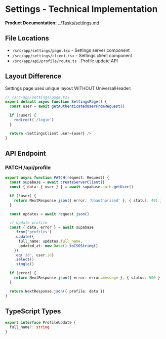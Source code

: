 # Settings - Technical Implementation

**Product Documentation:** [../Tasks/settings.md](../Tasks/settings.md)

## File Locations
- `/src/app/settings/page.tsx` - Settings server component
- `/src/app/settings/client.tsx` - Settings client component
- `/src/app/api/profile/route.ts` - Profile update API

## Layout Difference

Settings page uses unique layout WITHOUT UniversalHeader:
```typescript
// /src/app/settings/page.tsx
export default async function SettingsPage() {
  const user = await getAuthenticatedUserFromRequest()

  if (!user) {
    redirect('/login')
  }

  return <SettingsClient user={user} />
}
```

## API Endpoint

### PATCH /api/profile
```typescript
export async function PATCH(request: Request) {
  const supabase = await createServerClient()
  const { data: { user } } = await supabase.auth.getUser()

  if (!user) {
    return NextResponse.json({ error: 'Unauthorized' }, { status: 401 })
  }

  const updates = await request.json()

  // Update profile
  const { data, error } = await supabase
    .from('profiles')
    .update({
      full_name: updates.full_name,
      updated_at: new Date().toISOString()
    })
    .eq('id', user.id)
    .select()
    .single()

  if (error) {
    return NextResponse.json({ error: error.message }, { status: 500 })
  }

  return NextResponse.json({ profile: data })
}
```

## TypeScript Types

```typescript
export interface ProfileUpdate {
  full_name?: string
}
```
